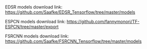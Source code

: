 EDSR models download link: https://github.com/Saafke/EDSR_Tensorflow/tree/master/models

ESPCN models download link: https://github.com/fannymonori/TF-ESPCN/tree/master/export

FSRCNN models download link: https://github.com/Saafke/FSRCNN_Tensorflow/tree/master/models